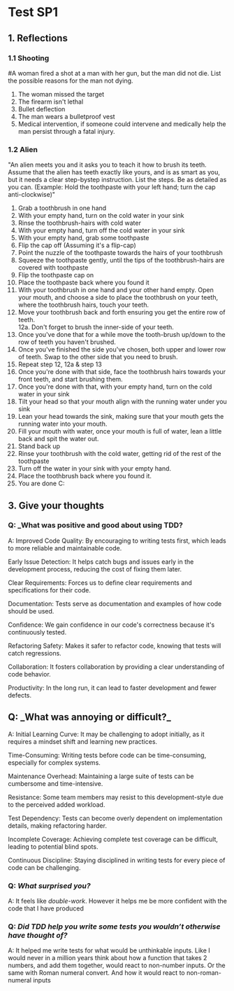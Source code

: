 # Test SP1

## 1. Reflections
### 1.1 Shooting
#A woman fired a shot at a man with her gun, but the man did not die. List the possible
reasons for the man not dying.
1. The woman missed the target
2. The firearm isn't lethal
3. Bullet deflection
4. The man wears a bulletproof vest
5. Medical intervention, if someone could intervene and medically help the man persist through a fatal injury.

### 1.2 Alien
"An alien meets you and it asks you to teach it how to brush its teeth. Assume that the
alien has teeth exactly like yours, and is as smart as you, but it needs a clear step-bystep instruction. List the steps. Be as detailed as you can. (Example: Hold the
toothpaste with your left hand; turn the cap
anti-clockwise)"

1. Grab a toothbrush in one hand
2. With your empty hand, turn on the cold water in your sink
3. Rinse the toothbrush-hairs with cold water
4. With your empty hand, turn off the cold water in your sink
5. With your empty hand, grab some toothpaste
6. Flip the cap off (Assuming it's a flip-cap)
7. Point the nuzzle of the toothpaste towards the hairs of your toothbrush
8. Squeeze the toothpaste gently, until the tips of the toothbrush-hairs are covered with toothpaste
9. Flip the toothpaste cap on
10. Place the toothpaste back where you found it
11. With your toothbrush in one hand and your other hand empty. Open your mouth, and choose a side to place the toothbrush on your teeth, where the toothbrush hairs, touch your teeth.
12. Move your toothbrush back and forth ensuring you get the entire row of teeth. </br>
12a. Don't forget to brush the inner-side of your teeth.
13. Once you've done that for a while move the tooth-brush up/down to the row of teeth you haven't brushed.
14. Once you've finished the side you've chosen, both upper and lower row of teeth. Swap to the other side that you need to brush.
15. Repeat step 12, 12a & step 13
16. Once you're done with that side, face the toothbrush hairs towards your front teeth, and start brushing them.
17. Once you're done with that, with your empty hand, turn on the cold water in your sink
18. Tilt your head so that your mouth align with the running water under you sink
19. Lean your head towards the sink, making sure that your mouth gets the running water into your mouth.
20. Fill your mouth with water, once your mouth is full of water, lean a little back and spit the water out.
21. Stand back up
22. Rinse your toothbrush with the cold water, getting rid of the rest of the toothpaste
23. Turn off the water in your sink with your empty hand.
24. Place the toothbrush back where you found it.
25. You are done C:

## 3. Give your thoughts

### Q: _What was positive and good about using TDD?

A: 
Improved Code Quality: By encouraging to writing tests first, which leads to more reliable and maintainable code.

Early Issue Detection: It helps catch bugs and issues early in the development process, reducing the cost of fixing them later.

Clear Requirements: Forces us to define clear requirements and specifications for their code.

Documentation: Tests serve as documentation and examples of how code should be used.

Confidence: We gain confidence in our code's correctness because it's continuously tested.

Refactoring Safety: Makes it safer to refactor code, knowing that tests will catch regressions.

Collaboration: It fosters collaboration by providing a clear understanding of code behavior.

Productivity: In the long run, it can lead to faster development and fewer defects.

<h2>Q: _What was annoying or difficult?_</h2>

A:
Initial Learning Curve: It may be challenging to adopt initially, as it requires a mindset shift and learning new practices.

Time-Consuming: Writing tests before code can be time-consuming, especially for complex systems.

Maintenance Overhead: Maintaining a large suite of tests can be cumbersome and time-intensive.

Resistance: Some team members may resist to this development-style due to the perceived added workload.

Test Dependency: Tests can become overly dependent on implementation details, making refactoring harder.

Incomplete Coverage: Achieving complete test coverage can be difficult, leading to potential blind spots.

Continuous Discipline: Staying disciplined in writing tests for every piece of code can be challenging.

### Q: _What surprised you?_

A: It feels like _double-work_. However it helps me be more confident with the code that I have produced

### Q: _Did TDD help you write some tests you wouldn’t otherwise have thought of?_

A: It helped me write tests for what would be unthinkable inputs. Like I would never in a million years think about how a function that takes 2 numbers, and add them together, would react to non-number inputs. Or the same with Roman numeral convert. And how it would react to non-roman-numeral inputs

